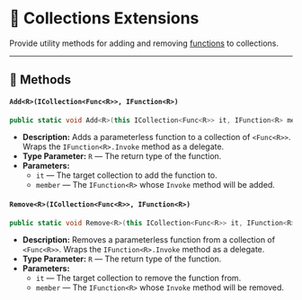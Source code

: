 # 🧩 Collections Extensions

Provide utility methods for adding and removing [functions](IFunctions.md) to collections.

---

## 🏹 Methods

#### `Add<R>(ICollection<Func<R>>, IFunction<R>)`

```csharp
public static void Add<R>(this ICollection<Func<R>> it, IFunction<R> member)
```

- **Description:** Adds a parameterless function to a collection of `<Func<R>>`. Wraps the `IFunction<R>.Invoke` method
  as a delegate.
- **Type Parameter:** `R` — The return type of the function.
- **Parameters:**
    - `it` — The target collection to add the function to.
    - `member` — The `IFunction<R>` whose `Invoke` method will be added.

#### `Remove<R>(ICollection<Func<R>>, IFunction<R>)`

```csharp
public static void Remove<R>(this ICollection<Func<R>> it, IFunction<R> member)
```

- **Description:** Removes a parameterless function from a collection of `<Func<R>>`. Wraps the `IFunction<R>.Invoke`
  method as a delegate.
- **Type Parameter:** `R` — The return type of the function.
- **Parameters:**
    - `it` — The target collection to remove the function from.
    - `member` — The `IFunction<R>` whose `Invoke` method will be removed.
